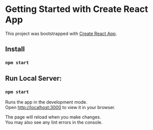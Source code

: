 # Getting Started with Create React App

This project was bootstrapped with [Create React App](https://github.com/facebook/create-react-app).

## Install

### `npm start`

## Run Local Server:

### `npm start`

Runs the app in the development mode.\
Open [http://localhost:3000](http://localhost:3000) to view it in your browser.

The page will reload when you make changes.\
You may also see any lint errors in the console.
